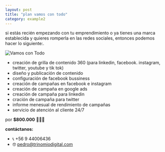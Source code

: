 ```yaml
---
layout: post
title: "plan vamos con todo"
category: example2
---
```


si estás recién empezando con tu emprendimiento o ya tienes una marca establecida y quieres romperla en las redes sociales, entonces podemos hacer lo siguiente:.

![Vamos con Todo](https://c.tenor.com/4Nc9Ax9G864AAAAC/cheers-party.gif)


- creación de grilla de contenido 360 (para linkedin, facebook. instagram, twitter, youtube y tik tok)
- diseño y publicación de contenido
- configuración de facebook bussiness
- creación de campañas en facebook e instagram
- creación de campaña en google ads
- creación de campaña para linkedin
- cración de campaña para twitter
- informe menesual de rendimiento de campañas
- servicio de atención al cliente 24/7

por **$800.000** 💪💪💪


**contáctanos:**

- 📞 +56 9 44006436
- 🤓 pedro@trinomiodigital.com
